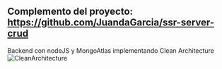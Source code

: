 ## Complemento del proyecto: https://github.com/JuandaGarcia/ssr-server-crud

Backend con nodeJS y MongoAtlas implementando Clean Architecture
![CleanArchitecture](https://firebasestorage.googleapis.com/v0/b/juandaweb-3d1e3.appspot.com/o/cleanarchitecture.png?alt=media&token=e9f487e9-1f03-4e27-b704-a69c9d0c0bd5)

